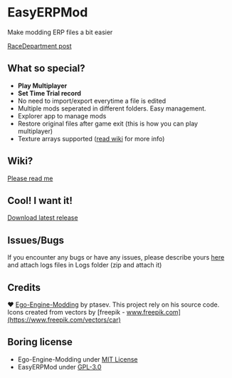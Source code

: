 # EasyERPMod
Make modding ERP files a bit easier

[RaceDepartment post](https://www.racedepartment.com/downloads/easyerpmod-make-modding-a-bit-easier.44824/)

## What so special?
- **Play Multiplayer**
- **Set Time Trial record**
- No need to import/export everytime a file is edited
- Multiple mods seperated in different folders. Easy management.
- Explorer app to manage mods
- Restore original files after game exit (this is how you can play multiplayer)
- Texture arrays supported ([read wiki](https://github.com/ducng99/EasyERPMod/wiki/How-to-work-with-texture-arrays) for more info)

## Wiki?
[Please read me](https://github.com/ducng99/EasyERPMod/wiki)

## Cool! I want it!
[Download latest release](https://github.com/ducng99/EasyERPMod/releases/latest)

## Issues/Bugs
If you encounter any bugs or have any issues, please describe yours [here](https://github.com/ducng99/EasyERPMod/issues) and attach logs files in Logs folder (zip and attach it)

## Credits
♥ [Ego-Engine-Modding](https://github.com/ptasev/Ego-Engine-Modding) by ptasev. This project rely on his source code.<br/>
Icons created from vectors by [freepik - www.freepik.com](https://www.freepik.com/vectors/car)

## Boring license
- Ego-Engine-Modding under [MIT License](https://github.com/ptasev/Ego-Engine-Modding/blob/master/LICENSE)
- EasyERPMod under [GPL-3.0](https://github.com/ducng99/EasyERPMod/blob/master/LICENSE)
